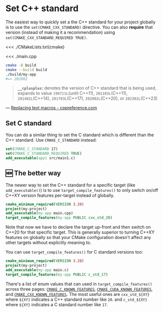 # Set C++ standard

The easiest way to quickly set a the C++ standard for your project globally is to use the `set(CMAKE_CXX_STANDARD)` directive. You can also **require** that version (instead of making it a recommendation) using `set(CMAKE_CXX_STANDARD_REQUIRED TRUE)`.

<<< ./CMakeLists.txt{cmake}

<<< ./main.cpp

```sh
cmake -B build
cmake --build build
./build/my-app
#=> 202002
```

> **`__cplusplus`:** denotes the version of C++ standard that is being used, expands to value `199711L`(until C++11), `201103L`(C++11), `201402L`(C++14), `201703L`(C++17), `202002L`(C++20), or `202302L`(C++23)

&mdash; [Replacing text macros - cppreference.com](https://en.cppreference.com/w/cpp/preprocessor/replace#:~:text=every%20translation%20unit%3A-,__cplusplus,-denotes%20the%20version)

## Set C standard

You can do a similar thing to set the C standard which is different than the C++ standard. Use `CMAKE_C_STANDARD` instead:

```cmake
set(CMAKE_C_STANDARD 17)
set(CMAKE_C_STANDARD_REQUIRED TRUE)
add_executable(app1 src/main1.c)
```

## 🆕 The better way

The newer way to set the C++ standard for a specific target (like `add_executable()`) is to use `target_compile_features()` to only switch on/off C++XY version features per-target instead of globally.

```cmake
cmake_minimum_required(VERSION 3.28)
project(my-project)
add_executable(my-app main.cpp)
target_compile_features(my-app PUBLIC cxx_std_20)
```

Note that now we have to declare the target up-front and then switch on C++20 for that specific target. This is generally superior to turning C++XY features on globally so that your CMake configuration doesn't affect any other targets without explicitly meaning to.

You can use `target_compile_features()` for C standard versions too:

```cmake
cmake_minimum_required(VERSION 3.28)
project(my-project)
add_executable(my-app main.c)
target_compile_features(my-app PUBLIC c_std_17)
```

There's a list of enum values that can used in `target_compile_features()` across three pages: [`CMAKE_C_KNOWN_FEATURES`](https://cmake.org/cmake/help/latest/prop_gbl/CMAKE_C_KNOWN_FEATURES.html#prop_gbl:CMAKE_C_KNOWN_FEATURES), [`CMAKE_CUDA_KNOWN_FEATURES`](https://cmake.org/cmake/help/latest/prop_gbl/CMAKE_CUDA_KNOWN_FEATURES.html#prop_gbl:CMAKE_CUDA_KNOWN_FEATURES), and [`CMAKE_CXX_KNOWN_FEATURES`](https://cmake.org/cmake/help/latest/prop_gbl/CMAKE_CXX_KNOWN_FEATURES.html#prop_gbl:CMAKE_CXX_KNOWN_FEATURES). The most useful ones are `cxx_std_${XY}` where `${XY}` indicates a C++ standard number like `20`. and `c_std_${XY}` where `${XY}` indicates a C standard number like `17`.
